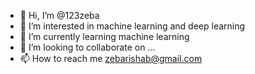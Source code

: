 - 👋 Hi, I’m @123zeba
- 👀 I’m interested in machine learning and deep learning
- 🌱 I’m currently learning machine learning
- 💞️ I’m looking to collaborate on ...
- 📫 How to reach me zebarishab@gmail.com

<!---
123zeba/123zeba is a ✨ special ✨ repository because its `README.md` (this file) appears on your GitHub profile.
You can click the Preview link to take a look at your changes.
--->

